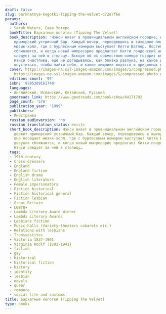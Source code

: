 ```yaml
---
draft: false
slug: barkhatnye-kogotki-tipping-the-velvet-d72e7f6e
params:
  authors:
  - Sarah Waters, Сара Уотерс
  bookTitle: Бархатные коготки (Tipping The Velvet)
  book_description: 'Нэнси живет в провинциальном английском городке, ее отец держит
    приморский устричный бар. Каждый вечер, переодевшись в выходное платье, она посещает
    мюзик-холл, где с бурлескным номером выступает Китти Батлер. Постепенно девушки
    сближаются, и когда новый импресарио предлагает Китти лондонский ангажемент, Нэнси
    следует за ней в столицу. Вскоре об их совместном номере говорит весь Лондон.
    Нэнси счастлива, еще не догадываясь, как близка разлука, на какое дно ей придется
    опуститься, чтобы найти себя, и какие хищники водятся в придонных водах…'
  cover: https://images-na.ssl-images-amazon.com/images/S/compressed.photo.goodreads.com/books/1425892206i/25104465.jpg,
    https://images-na.ssl-images-amazon.com/images/S/compressed.photo.goodreads.com/books/1551514885i/44171782.jpg
  editions count: '97'
  isbn: '9785389161740'
  languages:
  - Английский, Испанский, Китайский, Русский
  goodreads_link: https://www.goodreads.com/book/show/44171782
  page_count: '576'
  publication_year: '1999'
  publishers:
  - Иностранка
  russian_audioversion: 'no'
  russian_translation_status: exists
  short_book_description: Нэнси живет в провинциальном английском городке, ее отец
    держит приморский устричный бар. Каждый вечер, переодевшись в выходное платье,
    она посещает мюзик-холл, где с бурлескным номером выступает Китти Батлер. Постепенно
    девушки сближаются, и когда новый импресарио предлагает Китти лондонский ангажемент,
    Нэнси следует за ней в столицу…
  tags:
  - 19th century
  - Cross-dressers
  - England
  - England fiction
  - English drama
  - English literature
  - Female impersonators
  - Fiction historical
  - Fiction historical general
  - Fiction lesbian
  - Great Britain
  - LGBTQ+
  - Lambda Literary Award Winner
  - Lambda Literary Awards
  - Lesbians fiction
  - Music-halls (Variety-theaters cabarets etc.)
  - Relations with lesbians
  - Transvestites
  - Victoria 1837-1901
  - Virginia Woolf (1882-1941)
  - fiction
  - gay
  - historical
  - historical fiction
  - history
  - identity
  - lesbian
  - novels
  - queer
  - romance
  - social life and customs
title: Бархатные коготки (Tipping The Velvet)
type: books
---
```

